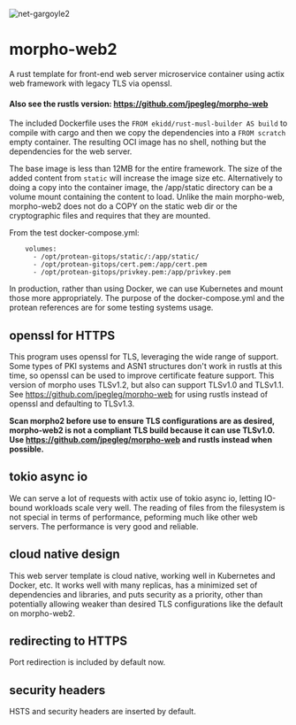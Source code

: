 ![net-gargoyle2](https://carefuldata.com/images/cdlogo.png)

# morpho-web2

A rust template for front-end web server microservice container using actix web framework with legacy TLS via openssl.

#### Also see the rustls version: https://github.com/jpegleg/morpho-web

The included Dockerfile uses the `FROM ekidd/rust-musl-builder AS build` to compile with cargo
and then we copy the dependencies into a `FROM scratch` empty container. The resulting OCI
image has no shell, nothing but the dependencies for the web server.

The base image is less than 12MB for the entire framework. The size of the added content from `static`
will increase the image size etc. Alternatively to doing a copy into the container image,
the /app/static directory can be a volume mount containing the content to load. Unlike the main morpho-web, morpho-web2 does
not do a COPY on the static web dir or the cryptographic files and requires that they are mounted.

From the test docker-compose.yml:

```
    volumes:
      - /opt/protean-gitops/static/:/app/static/
      - /opt/protean-gitops/cert.pem:/app/cert.pem
      - /opt/protean-gitops/privkey.pem:/app/privkey.pem
```

In production, rather than using Docker, we can use Kubernetes and mount those more appropriately.
The purpose of the docker-compose.yml and the protean references are for some testing systems usage.

## openssl for HTTPS

This program uses openssl for TLS, leveraging the wide range of support. Some types of PKI systems
and ASN1 structures don't work in rustls at this time, so openssl can be used to improve certificate
feature support. This version of morpho uses TLSv1.2, but also can support TLSv1.0 and TLSv1.1.
See https://github.com/jpegleg/morpho-web for using rustls instead of openssl and defaulting to TLSv1.3.

<b>Scan morpho2 before use to ensure TLS configurations are as desired, morpho-web2 is not a compliant TLS build because it can use TLSv1.0. Use https://github.com/jpegleg/morpho-web and rustls instead when possible.</b>

## tokio async io

We can serve a lot of requests with actix use of tokio async io, letting IO-bound workloads scale very well.
The reading of files from the filesystem is not special in terms of performance, peforming much like other
web servers. The performance is very good and reliable.

## cloud native design

This web server template is cloud native, working well in Kubernetes and Docker, etc.
It works well with many replicas, has a minimized set of dependencies and libraries,
and puts security as a priority, other than potentially allowing weaker than
desired TLS configurations like the default on morpho-web2.

## redirecting to HTTPS

Port redirection is included by default now.

## security headers

HSTS and security headers are inserted by default.

